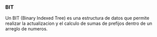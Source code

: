 <div align="left">  
  
 ### BIT 
 Un BIT (Binary Indexed Tree) es una estructura de datos que permite realizar la actualizacion y el calculo de sumas de prefijos dentro de un arreglo de numeros.


